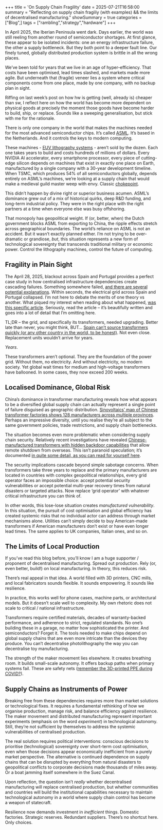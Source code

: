 +++
title = 'On Supply Chain Fragility'
date = 2025-07-21T16:58:00
summary = "Reflecting on supply chain fragiliy (with examples) && the limits of decentralised manufacturing."
showSummary = true
categories = ["Blog",]
tags = ["rambling","strategy","hardware"]
+++

In April 2025, the Iberian Peninsula went dark. Days earlier, the world was still reeling from another round of semiconductor shortages. At first glance, these appear to be isolated incidents: one an energy infrastructure failure, the other a supply bottleneck. But they both point to a deeper fault line. Our finely tuned, globally distributed production system is brittle in all the wrong places.

We’ve been told for years that we live in an age of hyper-efficiency. That costs have been optimised, lead times slashed, and markets made more agile. But underneath that (fragile) veneer lies a system where critical components come from one place, made by one company, with no backup plan in sight.

Riffing on last week’s post on how hw is getting (well, already is) cheaper than sw, I reflect here on how the world has become more dependent on physical goods at precisely the moment those goods have become harder to build, ship, or replace. Sounds like a sweeping generalisation, but stick with me for the rationale.

There is only one company in the world that makes the machines needed for the most advanced semiconductor chips. It’s called [ASML](https://www.asml.com/en). It’s based in the Netherlands. And it controls the keys to modern computing.

These machines - [EUV lithography systems](https://www.youtube.com/watch?v=RmgkV83OhHA) - aren’t sold by the dozen. Each one takes years to build and costs hundreds of millions of dollars. Every NVIDIA AI accelerator, every smartphone processor, every piece of cutting-edge silicon depends on machines that exist in exactly one place on Earth, manufactured by a single company with a 30-year development timeline. When TSMC, which produces 54% of all semiconductors globally, depends entirely on ASML’s machines, we’re looking at a supply chain that would make a medieval guild master weep with envy. Classic [chokepoint]( https://chokepointcapitalism.com/).

This didn’t happen by divine right or superior business acumen. ASML’s dominance grew out of a mix of historical quirks, deep R&D funding, and long-term industrial policy. They were in the right place with the right partners at a time when everyone else was busy offshoring.

That monopoly has geopolitical weight. If (or, better, when) the Dutch government blocks ASML from exporting to China, the ripple effects stretch across geographical boundaries. The world’s reliance on ASML is not an accident. But it wasn’t exactly planned either. I’m not trying to be over-dramatic or grandiose, _but_, this situation represents a new form of technological sovereignty that transcends traditional military or economic power. Control the lithography machines, control the future of computing.

## Fragility in Plain Sight
The April 28, 2025, blackout across Spain and Portugal provides a perfect case study in how centralised infrastructure dependencies create cascading failures. Something somewhere failed, [and there are several potential explanations](https://www.theguardian.com/environment/2025/apr/29/what-caused-the-blackout-in-spain-and-portugal-and-did-renewable-energy-play-a-part). Within seconds, the electrical grid across Spain and Portugal collapsed. I’m not here to debate the merits of one theory vs another. What piqued my interest when reading about what happened, [was this specific article]( https://watt-logic.com/2025/05/09/the-iberian-blackout-shows-the-dangers-of-operating-power-grids-with-low-inertia/). Seriously, read the article – it’s beautifully written and goes into a lot of detail that I’m omitting here.

TL;DR – the grid, and specifically its transformers, needed upgrading. Better late than never, you might think, BUT… [Spain can’t source transformers quickly (or any other country in the world, to be honest)]( https://www.cea3.com/cea-blog/transformer-bottleneck). Not even close. Replacement units wouldn’t arrive for years.

_Years_.

These transformers aren’t optional. They are the foundation of the power grid. Without them, no electricity. And without electricity, no modern society. Yet global wait times for medium and high-voltage transformers have ballooned. In some cases, they now exceed 200 weeks.

## Localised Dominance, Global Risk
China’s dominance in transformer manufacturing reveals how what appears to be a diversified global supply chain can actually represent a single point of failure disguised as geographic distribution. [Sinovoltaics’ map of Chinese transformer factories shows 128 manufacturers across multiple provinces]( https://sinovoltaics.com/sinovoltaics-press-releases/march-2025/sinovoltaics-launches-mainland-china-transformer-factory-map-to-help-solar-developers-overcome-transformer-supply-bottlenecks/). Perhaps an impressive diversity, until you realise they’re all subject to the same government policies, trade restrictions, and supply chain bottlenecks.

The situation becomes even more problematic when considering supply chain security. Relatively recent investigations have revealed [Chinese-manufactured transformers with hidden backdoor capabilities]( https://www.forbes.com/sites/llewellynking/2021/01/28/how-the-supply-chain-in-heavy-bulk-power-equipment-is-vulnerable-to-undetected-cyberattack/) that allow remote shutdown from overseas. This isn’t paranoid speculation; it’s documented [in quite some detail, as you can read for yourself here]( https://securethegrid.com/chinese-transformer-complaint-filed-with-u-s-government/).

The security implications cascade beyond simple sabotage concerns. When transformers take three years to replace and the primary manufacturers are located in countries with complex geopolitical relationships, every grid operator faces an impossible choice: accept potential security vulnerabilities or accept potential multi-year recovery times from natural disasters or targeted attacks. Now replace ‘grid operator’ with whatever critical infrastructure you can think of.

In other words, this lose-lose situation creates _manufactured vulnerability_. In this situation, the pursuit of cost optimisation and global efficiency has created systemic risks that no individual actor can address through market mechanisms alone. Utilities can’t simply decide to buy American-made transformers if American manufacturers don’t exist or have even longer lead times. The same applies to UK companies, Italian ones, and so on.

## The Limits of Local Production
If you’ve read this blog before, you’ll know I am a huge supporter / proponent of decentralised manufacturing. Spread out production. Rely (or, even better, build!) on local manufacturing. In theory, this reduces risk.

There’s real appeal in that idea. A world filled with 3D printers, CNC mills, and local fabricators sounds flexible. It sounds empowering. It sounds like resilience.

In practice, this works well for phone cases, machine parts, or architectural models. But it doesn’t scale well to complexity. My own rhetoric does not scale to critical / national infrastructure.

Transformers require certified materials, decades of warranty-backed performance, and adherence to strict, regulated standards. No one’s building these in a garage, no matter how sophisticated the printer.
And semiconductors? Forget it. The tools needed to make chips depend on global supply chains that are even more intricate than the devices they produce. You can’t decentralise photolithography the way you can decentralise toy manufacturing.

The strength of the maker movement lies elsewhere. It creates breathing room. It builds small-scale autonomy. It offers backup paths when primary systems fail. These are safety nets ([remember the 3D-printed PPE during COVID?](https://www.sciencedirect.com/science/article/pii/S2666964121000370)).

## Supply Chains as Instruments of Power
Breaking free from these dependencies requires more than market solutions or technological fixes. It requires a fundamental rethinking of how we organise production, manage risk, and balance efficiency against resilience. The maker movement and distributed manufacturing represent important experiments (emphasis on the word _experiment_) in technological autonomy. Still, they’re not sufficient by themselves to address the systemic vulnerabilities of centralised production.

The real solution requires political interventions: conscious decisions to prioritise (technological) sovereignty over short-term cost optimisation, even when those decisions appear economically inefficient from a purely market perspective. The alternative is continued dependence on supply chains that can be disrupted by everything from natural disasters to geopolitical conflicts to corporate decisions made thousands of miles away. Or a boat jamming itself somewhere in the Suez Canal.

Upon reflection, the question isn’t _really_ whether decentralised manufacturing will replace centralised production, but whether communities and countries will build the institutional capabilities necessary to maintain technological autonomy in a world where supply chain control has become a weapon of statecraft.

Resilience now demands investment in _inefficient_ things. Domestic factories. Strategic reserves. Redundant suppliers. There’s no shortcut here. Only choices.